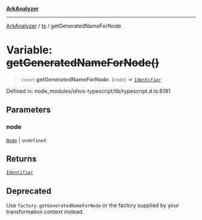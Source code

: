 [**ArkAnalyzer**](../../../../README.md)

***

[ArkAnalyzer](../../../../globals.md) / [ts](../README.md) / getGeneratedNameForNode

# Variable: ~~getGeneratedNameForNode()~~

> `const` **getGeneratedNameForNode**: (`node`) => [`Identifier`](../interfaces/Identifier.md)

Defined in: node\_modules/ohos-typescript/lib/typescript.d.ts:8191

## Parameters

### node

[`Node`](../interfaces/Node.md) | `undefined`

## Returns

[`Identifier`](../interfaces/Identifier.md)

## Deprecated

Use `factory.getGeneratedNameForNode` or the factory supplied by your transformation context instead.
